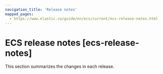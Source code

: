 ```yaml
---
navigation_title: 'Release notes'
mapped_pages:
  - https://www.elastic.co/guide/en/ecs/current/ecs-release-notes.html
---
```


# ECS release notes [ecs-release-notes]

This section summarizes the changes in each release.






















